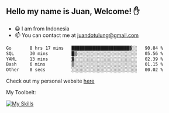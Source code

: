 ## Hello my name is Juan, Welcome! ✋

- 😀 I am from Indonesia
- 📫 You can contact me at juandotulung@gmail.com

<!--START_SECTION:waka-->

```txt
Go       8 hrs 17 mins   ██████████████████████▓░░   90.84 %
SQL      30 mins         █▒░░░░░░░░░░░░░░░░░░░░░░░   05.56 %
YAML     13 mins         ▓░░░░░░░░░░░░░░░░░░░░░░░░   02.39 %
Bash     6 mins          ▒░░░░░░░░░░░░░░░░░░░░░░░░   01.15 %
Other    0 secs          ░░░░░░░░░░░░░░░░░░░░░░░░░   00.02 %
```

<!--END_SECTION:waka-->

Check out my personal website [here](https://juanchristian.com)

My Toolbelt:

[![My Skills](https://skillicons.dev/icons?i=go,js,ts,nodejs,react,nextjs,python,php,laravel,aws,bash,linux,postgres,mysql,redis,mongodb,docker)](https://skillicons.dev)

